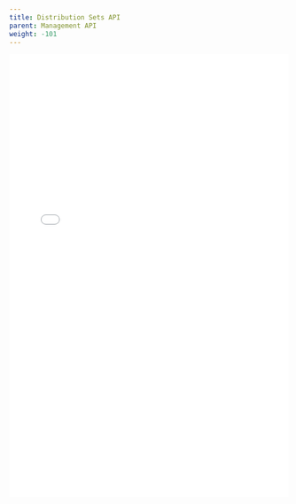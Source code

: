 ```yaml
--- 
title: Distribution Sets API
parent: Management API
weight: -101
---
```


<iframe width="100%" height="800px" frameborder="0" src="../../../rest-api/distributionsets-api-guide/"></iframe>